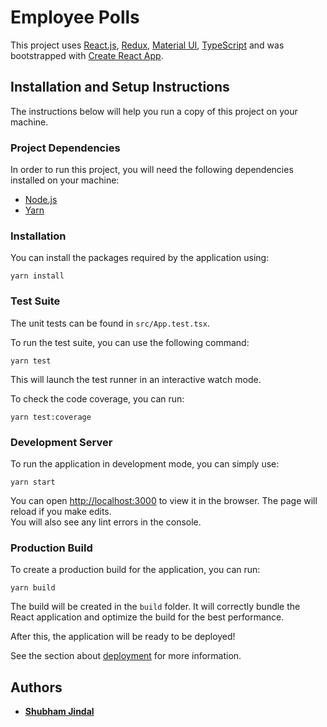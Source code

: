 # Employee Polls

This project uses [React.js](https://reactjs.org), [Redux](https://redux.js.org), [Material UI](https://material-ui.com), [TypeScript](https://www.typescriptlang.org) and was bootstrapped with [Create React App](https://github.com/facebook/create-react-app).

## Installation and Setup Instructions
The instructions below will help you run a copy of this project on your machine.

### Project Dependencies
In order to run this project, you will need the following dependencies installed on your machine:
- [Node.js](https://nodejs.org)
- [Yarn](https://yarnpkg.com)

### Installation
You can install the packages required by the application using:
```shell script
yarn install
``` 

### Test Suite
The unit tests can be found in `src/App.test.tsx`.

To run the test suite, you can use the following command:
```shell script
yarn test
```
This will launch the test runner in an interactive watch mode.

To check the code coverage, you can run:
```shell script
yarn test:coverage
```

### Development Server
To run the application in development mode, you can simply use:
```shell script
yarn start
```
You can open [http://localhost:3000](http://localhost:3000) to view it in the browser. The page will reload if you make edits. \
You will also see any lint errors in the console.

### Production Build
To create a production build for the application, you can run:
```shell script
yarn build
```
The build will be created in the ```build``` folder.
It will correctly bundle the React application and optimize the build for the best performance.

After this, the application will be ready to be deployed!

See the section about [deployment](https://facebook.github.io/create-react-app/docs/deployment) for more information.

## Authors
- **[Shubham Jindal](https://github.com/shubhamjindal30)**
